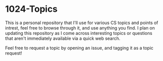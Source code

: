# 1024-Topics

This is a personal repository that I'll use for various CS topics and points of intrest, feel free to browse through it, and use anything you find.
I plan on updating this repository as I come across interesting topics or questions that aren't immediately available via a quick web search.

Feel free to request a topic by opening an issue, and tagging it as a topic request!

